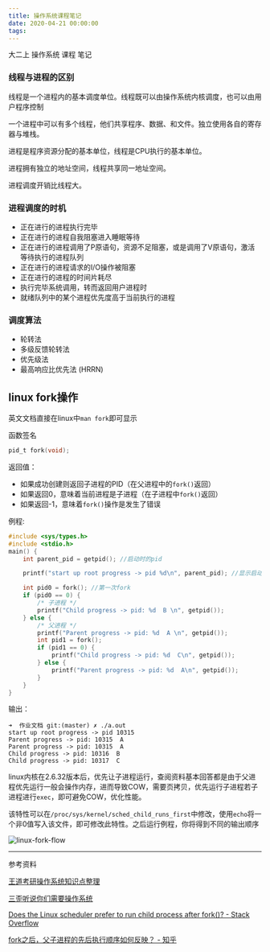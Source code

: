 ```yaml
---
title: 操作系统课程笔记
date: 2020-04-21 00:00:00
tags:
---
```


大二上 操作系统 课程 笔记 

<!--more-->

### 线程与进程的区别

线程是一个进程内的基本调度单位。线程既可以由操作系统内核调度，也可以由用户程序控制

一个进程中可以有多个线程，他们共享程序、数据、和文件。独立使用各自的寄存器与堆栈。

进程是程序资源分配的基本单位，线程是CPU执行的基本单位。

进程拥有独立的地址空间，线程共享同一地址空间。

进程调度开销比线程大。

### 进程调度的时机

- 正在进行的进程执行完毕
- 正在进行的进程自我阻塞进入睡眠等待
- 正在进行的进程调用了P原语句，资源不足阻塞，或是调用了V原语句，激活等待执行的进程队列
- 正在进行的进程请求的I/O操作被阻塞
- 正在进行的进程的时间片耗尽
- 执行完毕系统调用，转而返回用户进程时
- 就绪队列中的某个进程优先度高于当前执行的进程

### 调度算法

- 轮转法
- 多级反馈轮转法
- 优先级法
- 最高响应比优先法 (HRRN)

## linux fork操作

英文文档直接在linux中`man fork`即可显示

函数签名

```c
pid_t fork(void);
```

返回值：
 - 如果成功创建则返回子进程的PID（在父进程中的`fork()`返回）
 - 如果返回0，意味着当前进程是子进程（在子进程中`fork()`返回）
 - 如果返回-1，意味着`fork()`操作是发生了错误

例程:

```c
#include <sys/types.h>
#include <stdio.h>
main() {
	int parent_pid = getpid(); //启动时的pid

	printf("start up root progress -> pid %d\n", parent_pid); //显示启动时的pid

	int pid0 = fork(); //第一次fork
	if (pid0 == 0) {
		/* 子进程 */
		printf("Child progress -> pid: %d  B \n", getpid());
	} else {
		/* 父进程 */
		printf("Parent progress -> pid: %d  A \n", getpid());
		int pid1 = fork();
		if (pid1 == 0) {
			printf("Child progress -> pid: %d  C\n", getpid());
		} else {
			printf("Parent progress -> pid: %d  A\n", getpid());
		}
	}
}
```

输出：

```text
➜  作业文档 git:(master) ✗ ./a.out 
start up root progress -> pid 10315
Parent progress -> pid: 10315  A 
Parent progress -> pid: 10315  A
Child progress -> pid: 10316  B 
Child progress -> pid: 10317  C
```

linux内核在2.6.32版本后，优先让子进程运行，查阅资料基本回答都是由于父进程优先运行一般会操作内存，进而导致COW，需要页拷贝，优先运行子进程若子进程进行`exec`，即可避免COW，优化性能。

该特性可以在`/proc/sys/kernel/sched_child_runs_first`中修改，使用`echo`将一个非0值写入该文件，即可修改此特性。之后运行例程，你将得到不同的输出顺序

![linux-fork-flow](https://blog-1257799428.cos.ap-guangzhou.myqcloud.com/operating-system-note/linux-fork-flow.png-compress)

---
参考资料

[王道考研操作系统知识点整理](https://legacy.gitbook.com/book/wizardforcel/wangdaokaoyan-os/details)

[三歪听说你们需要操作系统](https://mp.weixin.qq.com/s/BWQB_0UrusiEwkPcUMs0vw)

[Does the Linux scheduler prefer to run child process after fork()? - Stack Overflow](https://stackoverflow.com/questions/23695915/does-the-linux-scheduler-prefer-to-run-child-process-after-fork)

[fork之后，父子进程的先后执行顺序如何反映？ - 知乎](https://www.zhihu.com/question/59296096)
